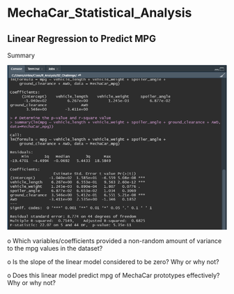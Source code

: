 # MechaCar_Statistical_Analysis

## Linear Regression to Predict MPG

   Summary
   
   ![](https://github.com/PJ427/MechaCar_Statistical_Analysis/blob/main/Resources/linear_regression_output.PNG)
   
   o Which variables/coefficients provided a non-random amount of variance to the mpg values in the dataset?
   
   o Is the slope of the linear model considered to be zero? Why or why not?
   
   o  Does this linear model predict mpg of MechaCar prototypes effectively? Why or why not?
